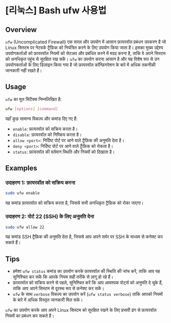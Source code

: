# [리눅스] Bash ufw 사용법

## Overview
`ufw` (Uncomplicated Firewall) एक सरल और उपयोग में आसान फ़ायरवॉल प्रबंधन उपकरण है जो Linux सिस्टम पर नेटवर्क ट्रैफ़िक को नियंत्रित करने के लिए उपयोग किया जाता है। इसका मुख्य उद्देश्य उपयोगकर्ताओं को फ़ायरवॉल नियमों को सेटअप और प्रबंधित करने में मदद करना है, ताकि वे अपने सिस्टम को अनधिकृत पहुंच से सुरक्षित रख सकें। `ufw` का उपयोग करना आसान है और यह विशेष रूप से उन उपयोगकर्ताओं के लिए डिज़ाइन किया गया है जो फ़ायरवॉल कॉन्फ़िगरेशन के बारे में अधिक तकनीकी जानकारी नहीं रखते हैं।

## Usage
`ufw` का मूल सिंटैक्स निम्नलिखित है:

```bash
ufw [options] [command]
```

यहाँ कुछ सामान्य विकल्प और कमांड दिए गए हैं:

- `enable`: फ़ायरवॉल को सक्रिय करता है।
- `disable`: फ़ायरवॉल को निष्क्रिय करता है।
- `allow <port>`: निर्दिष्ट पोर्ट पर आने वाले ट्रैफ़िक की अनुमति देता है।
- `deny <port>`: निर्दिष्ट पोर्ट पर आने वाले ट्रैफ़िक को रोकता है।
- `status`: फ़ायरवॉल की वर्तमान स्थिति और नियमों को दिखाता है।

## Examples
### उदाहरण 1: फ़ायरवॉल को सक्रिय करना
```bash
sudo ufw enable
```
यह कमांड फ़ायरवॉल को सक्रिय करता है, जिससे सभी अनधिकृत ट्रैफ़िक को रोका जाएगा।

### उदाहरण 2: पोर्ट 22 (SSH) के लिए अनुमति देना
```bash
sudo ufw allow 22
```
यह कमांड SSH ट्रैफ़िक की अनुमति देता है, जिससे आप अपने सर्वर पर SSH के माध्यम से कनेक्ट कर सकते हैं।

## Tips
- हमेशा `ufw status` कमांड का उपयोग करके फ़ायरवॉल की स्थिति की जांच करें, ताकि आप यह सुनिश्चित कर सकें कि आपके नियम सही तरीके से लागू हो रहे हैं।
- फ़ायरवॉल को सक्रिय करने से पहले, सुनिश्चित करें कि आप आवश्यक पोर्ट्स को अनुमति दे चुके हैं, ताकि आप अपने सिस्टम से दूरस्थ रूप से कनेक्ट कर सकें।
- `ufw` के साथ `verbose` विकल्प का उपयोग करें (`ufw status verbose`) ताकि आपको नियमों के बारे में अधिक विस्तृत जानकारी मिल सके। 

`ufw` का उपयोग करके आप अपने Linux सिस्टम को सुरक्षित रखने के लिए प्रभावी ढंग से फ़ायरवॉल नियमों का प्रबंधन कर सकते हैं।